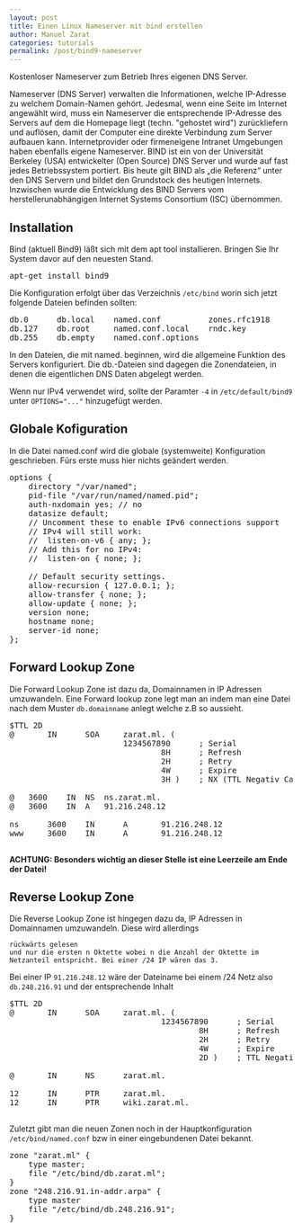 ```yaml
---
layout: post
title: Einen Linux Nameserver mit bind erstellen
author: Manuel Zarat
categories: tutorials
permalink: /post/bind9-nameserver
---
```


Kostenloser Nameserver zum Betrieb Ihres eigenen DNS Server.

<!--excerpt_separator-->

Nameserver (DNS Server) verwalten die Informationen, welche IP-Adresse zu welchem Domain-Namen gehört. Jedesmal, wenn eine Seite im Internet angewählt wird, muss ein Nameserver die entsprechende IP-Adresse des Servers auf dem die Homepage liegt (techn. "gehostet wird") zurückliefern und auflösen, damit der Computer eine direkte Verbindung zum Server aufbauen kann. Internetprovider oder firmeneigene Intranet Umgebungen haben ebenfalls eigene Nameserver. BIND ist ein von der Universität Berkeley (USA) entwickelter (Open Source) DNS Server und wurde auf fast jedes Betriebssystem portiert. Bis heute gilt BIND als „die Referenz“ unter den DNS Servern und bildet den Grundstock des heutigen Internets. Inzwischen wurde die Entwicklung des BIND Servers vom herstellerunabhängigen Internet Systems Consortium (ISC) übernommen. 

<h2>Installation</h2>

Bind (aktuell Bind9) läßt sich mit dem apt tool installieren. Bringen Sie Ihr System davor auf den neuesten Stand.

<pre>apt-get install bind9</pre>

Die Konfiguration erfolgt über das Verzeichnis <code>/etc/bind</code> worin sich jetzt folgende Dateien befinden sollten:

<pre>
db.0      db.local    named.conf          zones.rfc1918
db.127    db.root     named.conf.local    rndc.key   
db.255    db.empty    named.conf.options
</pre>

In den Dateien, die mit named. beginnen, wird die allgemeine Funktion des Servers konfiguriert. Die db.-Dateien sind dagegen die Zonendateien, in denen die eigentlichen DNS Daten abgelegt werden.

Wenn nur IPv4 verwendet wird, sollte der Paramter <code>-4</code> in <code>/etc/default/bind9</code> unter <code>OPTIONS="..."</code> hinzugefügt werden.

<h2>Globale Kofiguration</h2>

In die Datei named.conf wird die globale (systemweite) Konfiguration geschrieben. Fürs erste muss hier nichts geändert werden.

<pre>options {
    directory "/var/named";
    pid-file "/var/run/named/named.pid";
    auth-nxdomain yes; // no
    datasize default;
    // Uncomment these to enable IPv6 connections support
    // IPv4 will still work:
    //  listen-on-v6 { any; };
    // Add this for no IPv4:
    //  listen-on { none; };

    // Default security settings.
    allow-recursion { 127.0.0.1; };
    allow-transfer { none; };
    allow-update { none; };
    version none;
    hostname none;
    server-id none;
};</pre>

<h2>Forward Lookup Zone</h2>

Die Forward Lookup Zone ist dazu da, Domainnamen in IP Adressen umzuwandeln. Eine Forward lookup zone legt man an indem man eine Datei nach dem Muster <code>db.domainname</code> anlegt welche z.B so aussieht. 

<pre>$TTL 2D
@       IN      SOA     zarat.ml. (
                        1234567890      ; Serial
                                8H      ; Refresh
                                2H      ; Retry
                                4W      ; Expire
                                3H )    ; NX (TTL Negativ Cache)

@	3600	IN	NS	ns.zarat.ml.
@	3600	IN	A	91.216.248.12

ns      3600    IN      A       91.216.248.12
www     3600    IN      A       91.216.248.12

</pre>

<b>ACHTUNG: Besonders wichtig an dieser Stelle ist eine Leerzeile am Ende der Datei!</b>

<h2>Reverse Lookup Zone</h2>

Die Reverse Lookup Zone ist hingegen dazu da, IP Adressen in Domainnamen umzuwandeln. Diese wird allerdings

    rückwärts gelesen
    und nur die ersten n Oktette wobei n die Anzahl der Oktette im Netzanteil entspricht. Bei einer /24 IP wären das 3.

Bei einer IP <code>91.216.248.12</code> wäre der Dateiname bei einem /24 Netz also <code>db.248.216.91</code> und der entsprechende Inhalt

<pre>$TTL 2D
@       IN      SOA     zarat.ml. (
                                1234567890      ; Serial
                                        8H      ; Refresh
                                        2H      ; Retry
                                        4W      ; Expire
                                        2D )    ; TTL Negative Cache

@       IN      NS      zarat.ml.

12      IN      PTR     zarat.ml.
12      IN      PTR     wiki.zarat.ml.

</pre>

Zuletzt gibt man die neuen Zonen noch in der Hauptkonfiguration <code>/etc/bind/named.conf</code> bzw in einer eingebundenen Datei bekannt.

<pre>
zone "zarat.ml" {
    type master;
    file "/etc/bind/db.zarat.ml";
}
zone "248.216.91.in-addr.arpa" {
    type master
    file "/etc/bind/db.248.216.91";
}
</pre>
